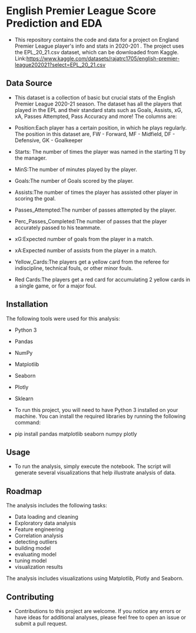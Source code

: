 
# English Premier League Score Prediction and EDA

- This repository contains the code and data for a project on England Premier League player's info and stats in 2020-201 . The project uses the EPL_20_21.csv dataset, which can be downloaded from Kaggle. Link:https://www.kaggle.com/datasets/rajatrc1705/english-premier-league202021?select=EPL_20_21.csv


## Data Source

- This dataset is a collection of basic but crucial stats of the English Premier League 2020-21 season. The dataset has all the players that played in the EPL and their standard stats such as Goals, Assists, xG, xA, Passes Attempted, Pass Accuracy and more! The columns are:

- Position:Each player has a certain position, in which he plays regularly. The position in this dataset are, FW - Forward, MF - Midfield, DF - Defensive, GK - Goalkeeper
- Starts:	The number of times the player was named in the starting 11 by the manager.
- MinS:The number of minutes played by the player.
- Goals:The number of Goals scored by the player.
- Assists:The number of times the player has assisted other player in scoring the goal.
- Passes_Attempted:The number of passes attempted by the player.
- Perc_Passes_Completed:The number of passes that the player accurately passed to his teammate.
- xG:Expected number of goals from the player in a match.
- xA:Expected number of assists from the player in a match.
- Yellow_Cards:The players get a yellow card from the referee for indiscipline, technical fouls, or other minor fouls.
- Red Cards:The players get a red card for accumulating 2 yellow cards in a single game, or for a major foul.

## Installation
The following tools were used for this analysis:

- Python 3
- Pandas
- NumPy
- Matplotlib
- Seaborn
- Plotly
- Sklearn

- To run this project, you will need to have Python 3 installed on your machine. You can install the required libraries by running the following command:


- pip install pandas matplotlib seaborn numpy plotly

    
## Usage 
- To run the analysis, simply execute the notebook. The script will generate several visualizations that help illustrate analysis of data.
## Roadmap

The analysis includes the following tasks:

- Data loading and cleaning
- Exploratory data analysis
- Feature engineering
- Correlation analysis
- detecting outliers
- building model
- evaluating model
- tuning model
- visualization results

The analysis includes visualizations using Matplotlib, Plotly and Seaborn.

## Contributing

- Contributions to this project are welcome. If you notice any errors or have ideas for additional analyses, please feel free to open an issue or submit a pull request.




